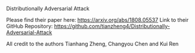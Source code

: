 Distributionally Adversarial Attack

Please find their paper here: https://arxiv.org/abs/1808.05537
Link to their GitHub Repository: https://github.com/tianzheng4/Distributionally-Adversarial-Attack

All credit to the authors Tianhang Zheng, Changyou Chen and Kui Ren
